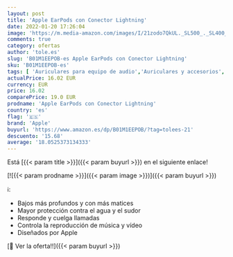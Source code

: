 ```yaml
---
layout: post
title: 'Apple EarPods con Conector Lightning'
date: 2022-01-20 17:26:04
image: 'https://m.media-amazon.com/images/I/21zodo7QkUL._SL500_._SL400_.jpg'
comments: true
category: ofertas
author: 'tole.es'
slug: 'B01M1EEPOB-es Apple EarPods con Conector Lightning'
sku: 'B01M1EEPOB-es'
tags: [ 'Auriculares para equipo de audio','Auriculares y accesorios','Electrónica','apple', ]
actualPrice: 16.02 EUR
currency: EUR
price: 16.02
comparePrice: 19.0 EUR
prodname: 'Apple EarPods con Conector Lightning'
country: 'es'
flag: '🇪🇸'
brand: 'Apple'
buyurl: 'https://www.amazon.es/dp/B01M1EEPOB/?tag=tolees-21'
descuento: '15.68'
average: '18.0525373134333'
---
```


Está [{{< param title >}}]({{< param buyurl >}}) en el siguiente enlace!

[![{{< param prodname >}}]({{< param image >}})]({{< param buyurl >}})

ℹ️:

- Bajos más profundos y con más matices
- Mayor protección contra el agua y el sudor
- Responde y cuelga llamadas
- Controla la reproducción de música y vídeo
- Diseñados por Apple

[🛒 Ver la oferta!!]({{< param buyurl >}})
